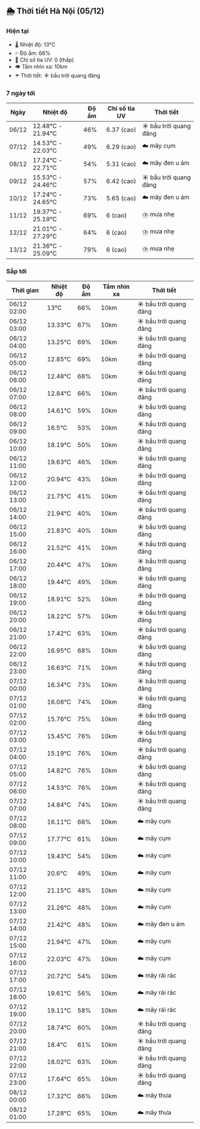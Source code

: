## 🌦️ Thời tiết Hà Nội (05/12)

### Hiện tại

- 🌡️ Nhiệt độ: 13℃
- 💦 Độ ẩm: 66%
- 🌟 Chỉ số tia UV: 0 (thấp)
- 👁️ Tầm nhìn xa: 10km
- ☂️ Thời tiết: ☀️ bầu trời quang đãng

### 7 ngày tới

| Ngày | Nhiệt độ | Độ ẩm | Chỉ số tia UV | Thời tiết |
| --- | --- | --- | --- | --- |
| 06/12 | 12.48℃ - 21.94℃ | 46% | 6.37 (cao) | ☀️ bầu trời quang đãng |
| 07/12 | 14.53℃ - 22.03℃ | 49% | 6.29 (cao) | ☁️ mây cụm |
| 08/12 | 17.24℃ - 22.71℃ | 54% | 5.31 (cao) | ☁️ mây đen u ám |
| 09/12 | 15.53℃ - 24.46℃ | 57% | 6.42 (cao) | ☀️ bầu trời quang đãng |
| 10/12 | 17.24℃ - 24.65℃ | 73% | 5.65 (cao) | ☁️ mây đen u ám |
| 11/12 | 19.37℃ - 25.19℃ | 69% | 6 (cao) | ⛈️ mưa nhẹ |
| 12/12 | 21.01℃ - 27.29℃ | 64% | 6 (cao) | ⛈️ mưa nhẹ |
| 13/12 | 21.36℃ - 25.09℃ | 79% | 6 (cao) | ⛈️ mưa nhẹ |

### Sắp tới

| Thời gian | Nhiệt độ | Độ ẩm | Tầm nhìn xa | Thời tiết |
| --- | --- | --- | --- | --- |
| 06/12 02:00 | 13℃ | 66% | 10km | ☀️ bầu trời quang đãng |
| 06/12 03:00 | 13.33℃ | 67% | 10km | ☀️ bầu trời quang đãng |
| 06/12 04:00 | 13.25℃ | 69% | 10km | ☀️ bầu trời quang đãng |
| 06/12 05:00 | 12.85℃ | 69% | 10km | ☀️ bầu trời quang đãng |
| 06/12 06:00 | 12.48℃ | 68% | 10km | ☀️ bầu trời quang đãng |
| 06/12 07:00 | 12.84℃ | 66% | 10km | ☀️ bầu trời quang đãng |
| 06/12 08:00 | 14.61℃ | 59% | 10km | ☀️ bầu trời quang đãng |
| 06/12 09:00 | 16.5℃ | 53% | 10km | ☀️ bầu trời quang đãng |
| 06/12 10:00 | 18.19℃ | 50% | 10km | ☀️ bầu trời quang đãng |
| 06/12 11:00 | 19.63℃ | 46% | 10km | ☀️ bầu trời quang đãng |
| 06/12 12:00 | 20.94℃ | 43% | 10km | ☀️ bầu trời quang đãng |
| 06/12 13:00 | 21.75℃ | 41% | 10km | ☀️ bầu trời quang đãng |
| 06/12 14:00 | 21.94℃ | 40% | 10km | ☀️ bầu trời quang đãng |
| 06/12 15:00 | 21.83℃ | 40% | 10km | ☀️ bầu trời quang đãng |
| 06/12 16:00 | 21.52℃ | 41% | 10km | ☀️ bầu trời quang đãng |
| 06/12 17:00 | 20.44℃ | 47% | 10km | ☀️ bầu trời quang đãng |
| 06/12 18:00 | 19.44℃ | 49% | 10km | ☀️ bầu trời quang đãng |
| 06/12 19:00 | 18.91℃ | 52% | 10km | ☀️ bầu trời quang đãng |
| 06/12 20:00 | 18.22℃ | 57% | 10km | ☀️ bầu trời quang đãng |
| 06/12 21:00 | 17.42℃ | 63% | 10km | ☀️ bầu trời quang đãng |
| 06/12 22:00 | 16.95℃ | 68% | 10km | ☀️ bầu trời quang đãng |
| 06/12 23:00 | 16.63℃ | 71% | 10km | ☀️ bầu trời quang đãng |
| 07/12 00:00 | 16.34℃ | 73% | 10km | ☀️ bầu trời quang đãng |
| 07/12 01:00 | 16.08℃ | 74% | 10km | ☀️ bầu trời quang đãng |
| 07/12 02:00 | 15.76℃ | 75% | 10km | ☀️ bầu trời quang đãng |
| 07/12 03:00 | 15.45℃ | 76% | 10km | ☀️ bầu trời quang đãng |
| 07/12 04:00 | 15.19℃ | 76% | 10km | ☀️ bầu trời quang đãng |
| 07/12 05:00 | 14.82℃ | 76% | 10km | ☀️ bầu trời quang đãng |
| 07/12 06:00 | 14.53℃ | 76% | 10km | ☀️ bầu trời quang đãng |
| 07/12 07:00 | 14.84℃ | 74% | 10km | ☀️ bầu trời quang đãng |
| 07/12 08:00 | 16.11℃ | 68% | 10km | ☁️ mây cụm |
| 07/12 09:00 | 17.77℃ | 61% | 10km | ☁️ mây cụm |
| 07/12 10:00 | 19.43℃ | 54% | 10km | ☁️ mây cụm |
| 07/12 11:00 | 20.6℃ | 49% | 10km | ☁️ mây cụm |
| 07/12 12:00 | 21.15℃ | 48% | 10km | ☁️ mây cụm |
| 07/12 13:00 | 21.26℃ | 48% | 10km | ☁️ mây cụm |
| 07/12 14:00 | 21.42℃ | 48% | 10km | ☁️ mây đen u ám |
| 07/12 15:00 | 21.94℃ | 47% | 10km | ☁️ mây cụm |
| 07/12 16:00 | 22.03℃ | 47% | 10km | ☁️ mây cụm |
| 07/12 17:00 | 20.72℃ | 54% | 10km | ☁️ mây rải rác |
| 07/12 18:00 | 19.61℃ | 56% | 10km | ☁️ mây rải rác |
| 07/12 19:00 | 19.11℃ | 58% | 10km | ☁️ mây rải rác |
| 07/12 20:00 | 18.74℃ | 60% | 10km | ☀️ bầu trời quang đãng |
| 07/12 21:00 | 18.4℃ | 61% | 10km | ☀️ bầu trời quang đãng |
| 07/12 22:00 | 18.02℃ | 63% | 10km | ☀️ bầu trời quang đãng |
| 07/12 23:00 | 17.64℃ | 65% | 10km | ☀️ bầu trời quang đãng |
| 08/12 00:00 | 17.32℃ | 66% | 10km | ☁️ mây thưa |
| 08/12 01:00 | 17.28℃ | 65% | 10km | ☁️ mây thưa |
